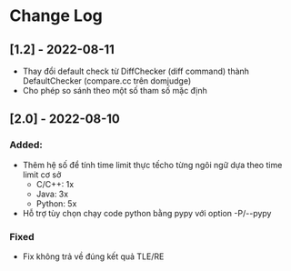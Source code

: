 # Change Log

## [1.2] - 2022-08-11

- Thay đổi default check từ DiffChecker (diff command) thành DefaultChecker (compare.cc trên domjudge)
- Cho phép so sánh theo một số tham số mặc định

## [2.0] - 2022-08-10

### Added:

- Thêm hệ số để tính time limit thực tếcho từng ngôi ngữ dựa theo time limit cơ sở
  - C/C++: 1x
  - Java: 3x
  - Python: 5x
- Hỗ trợ tùy chọn chạy code python bằng pypy với option -P/--pypy

### Fixed

- Fix không trả về đúng kết quả TLE/RE